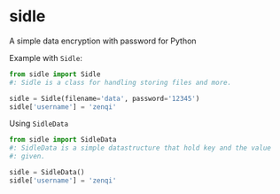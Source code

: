 # sidle
A simple data encryption with password for Python

Example with `Sidle`:
```python
from sidle import Sidle
#: Sidle is a class for handling storing files and more.

sidle = Sidle(filename='data', password='12345')
sidle['username'] = 'zenqi'
```
Using `SidleData`
```python
from sidle import SidleData
#: SidleData is a simple datastructure that hold key and the value
#: given.

sidle = SidleData()
sidle['username'] = 'zenqi'

```

